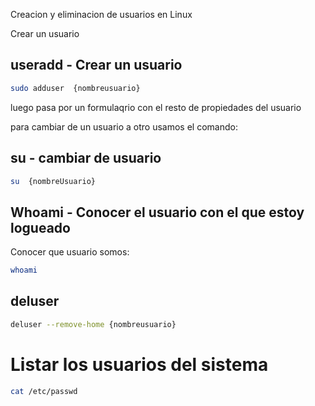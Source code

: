 Creacion y eliminacion de usuarios en Linux

Crear un usuario

## useradd - Crear un usuario

```sh fold:"Comando adduser para crear un usuario "
sudo adduser  {nombreusuario}
```
luego pasa por un formulaqrio con el resto de propiedades del usuario

para cambiar de un usuario a otro usamos el comando:
##  su - cambiar de usuario

```sh fold:"coamndo su para cambiar de Usuario "
su  {nombreUsuario}
```

## Whoami - Conocer el usuario con el que estoy logueado
Conocer que usuario somos:

```sh fold:"comando whoami "
whoami
```

## deluser
```sh fold:"comando para eliminar un usuario"
deluser --remove-home {nombreusuario}
```

# Listar los usuarios del sistema
```sh fold:"comando para eliminar un usuario"
cat /etc/passwd
```